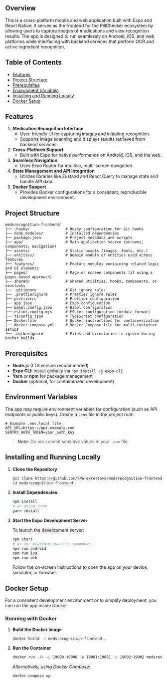 ## Overview

This is a cross-platform mobile and web application built with Expo and React Native. It serves as the frontend for the PillChecker ecosystem by allowing users to capture images of medications and view recognition results. The app is designed to run seamlessly on Android, iOS, and web platforms while interfacing with backend services that perform OCR and active ingredient recognition.

## Table of Contents

- [Features](#features)
- [Project Structure](#project-structure)
- [Prerequisites](#prerequisites)
- [Environment Variables](#environment-variables)
- [Installing and Running Locally](#installing-and-running-locally)
- [Docker Setup](#docker-setup)

## Features

1. **Medication Recognition Interface**
   - User-friendly UI for capturing images and initiating recognition.
   - Supports image scanning and displays results retrieved from backend services.
2. **Cross-Platform Support**
   - Built with Expo for native performance on Android, iOS, and the web.
3. **Seamless Navigation**
   - Uses Expo Router for intuitive, multi-screen navigation.
4. **State Management and API Integration**
   - Utilizes libraries like Zustand and React Query to manage state and handle API data.
5. **Docker Support**
   - Provides Docker configurations for a consistent, reproducible development environment.

## Project Structure

```
medsrecognition-frontend/
├── .husky/                # Husky configuration for Git hooks
├── node_modules/          # Installed dependencies
├── package.json           # Project metadata and scripts
├── app/                   # Main application source (screens, components, navigation)
├── assets/                # Static assets (images, fonts, etc.)
├── entities/              # Domain models or entities used across features
├── features/              # Feature modules containing related logic and UI elements
├── pages/                 # Page or screen components (if using a pages-based approach)
├── shared/                # Shared utilities, hooks, components, or constants
├── .gitignore             # Git ignore rules
├── .prettierignore        # Prettier ignore rules
├── prettierrc             # Prettier configuration
├── app.json               # Expo configuration
├── babel.config.json      # Babel configuration
├── eslint.config.mjs      # ESLint configuration (module format)
├── tsconfig.json          # TypeScript configuration
├── Dockerfile             # Docker instructions for containerization
├── docker-compose.yml     # Docker Compose file for multi-container setups
└── .dockerignore          # Files and directories to ignore during Docker builds
```

## Prerequisites

- **Node.js** (LTS version recommended)
- **Expo CLI**: Install globally via `npm install -g expo-cli`
- **Yarn** or **npm** for package management
- **Docker** (optional, for containerized development)

## Environment Variables

The app may require environment variables for configuration (such as API endpoints or public keys). Create a `.env` file in the project root:

```env
# Example .env.local file
API_URL=https://api.example.com
SENTRY_AUTH_TOKEN=your_auth_key
```

> **Note:** Do not commit sensitive values in your `.env` file.

## Installing and Running Locally

1. **Clone the Repository**

   ```bash
   git clone https://github.com/SPerekrestova/medsrecognition-frontend.git
   cd medsrecognition-frontend
   ```

2. **Install Dependencies**

   ```bash
   npm install
   # or using Yarn:
   yarn install
   ```

3. **Start the Expo Development Server**

   To launch the development server:

   ```bash
   npm start
   # or for platform-specific commands:
   npm run android
   npm run ios
   npm run web
   ```

   Follow the on-screen instructions to open the app on your device, simulator, or browser.

## Docker Setup

For a consistent development environment or to simplify deployment, you can run the app inside Docker.

### Running with Docker

1. **Build the Docker Image**

   ```bash
   docker build -t medsrecognition-frontend .
   ```

2. **Run the Container**

   ```bash
   docker run -it -p 19000:19000 -p 19001:19001 -p 19002:19002 medsrecognition-frontend
   ```

   _Alternatively, using Docker Compose:_

   ```bash
   docker-compose up
   ```
